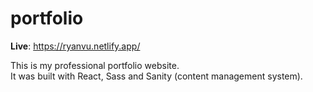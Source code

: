 # portfolio

**Live**: https://ryanvu.netlify.app/

This is my professional portfolio website.  
It was built with React, Sass and Sanity (content management system).
